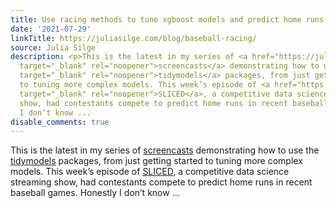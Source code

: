 ```yaml
---
title: Use racing methods to tune xgboost models and predict home runs
date: '2021-07-29'
linkTitle: https://juliasilge.com/blog/baseball-racing/
source: Julia Silge
description: <p>This is the latest in my series of <a href="https://juliasilge.com/category/tidymodels/"
  target="_blank" rel="noopener">screencasts</a> demonstrating how to use the <a href="https://www.tidymodels.org/"
  target="_blank" rel="noopener">tidymodels</a> packages, from just getting started
  to tuning more complex models. This week’s episode of <a href="https://www.notion.so/SLICED-Show-c7bd26356e3a42279e2dfbafb0480073"
  target="_blank" rel="noopener">SLICED</a>, a competitive data science streaming
  show, had contestants compete to predict home runs in recent baseball games. Honestly
  I don’t know ...
disable_comments: true
---
```

<p>This is the latest in my series of <a href="https://juliasilge.com/category/tidymodels/" target="_blank" rel="noopener">screencasts</a> demonstrating how to use the <a href="https://www.tidymodels.org/" target="_blank" rel="noopener">tidymodels</a> packages, from just getting started to tuning more complex models. This week’s episode of <a href="https://www.notion.so/SLICED-Show-c7bd26356e3a42279e2dfbafb0480073" target="_blank" rel="noopener">SLICED</a>, a competitive data science streaming show, had contestants compete to predict home runs in recent baseball games. Honestly I don’t know ...